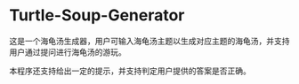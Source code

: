 # Turtle-Soup-Generator



这是一个海龟汤生成器，用户可输入海龟汤主题以生成对应主题的海龟汤，并支持用户通过提问进行海龟汤的游玩。

本程序还支持给出一定的提示，并支持判定用户提供的答案是否正确。
